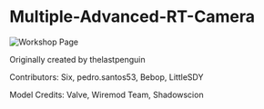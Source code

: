 # Multiple-Advanced-RT-Camera
![Workshop Page](https://steamcommunity.com/sharedfiles/filedetails/?id=1940264801)

Originally created by thelastpenguin

Contributors: Six, pedro.santos53, Bebop, LittleSDY

Model Credits: Valve, Wiremod Team, Shadowscion
